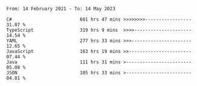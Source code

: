 <!-- [![Top Langs](https://github-readme-stats.vercel.app/api/top-langs/?username=thititongumpun&layout=compact&langs_count=7&theme=prussian)](https://github.com/thititongumpun)
[![Anurag's GitHub stats](https://github-readme-stats.vercel.app/api?username=thititongumpun&hide=stars&show_icons=true&theme=prussian)](https://github.com/thititongumpun) -->

<!--START_SECTION:waka-->

```text
From: 14 February 2021 - To: 14 May 2023

C#                         681 hrs 47 mins >>>>>>>>-----------------   31.07 %
TypeScript                 319 hrs 9 mins  >>>>---------------------   14.54 %
YAML                       277 hrs 33 mins >>>----------------------   12.65 %
JavaScript                 163 hrs 19 mins >>-----------------------   07.44 %
Java                       111 hrs 31 mins >------------------------   05.08 %
JSON                       105 hrs 33 mins >------------------------   04.81 %
```

<!--END_SECTION:waka-->
